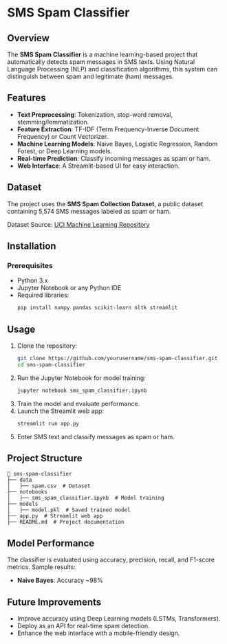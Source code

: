 # SMS Spam Classifier

## Overview
The **SMS Spam Classifier** is a machine learning-based project that automatically detects spam messages in SMS texts. Using Natural Language Processing (NLP) and classification algorithms, this system can distinguish between spam and legitimate (ham) messages.

## Features
- **Text Preprocessing**: Tokenization, stop-word removal, stemming/lemmatization.
- **Feature Extraction**: TF-IDF (Term Frequency-Inverse Document Frequency) or Count Vectorizer.
- **Machine Learning Models**: Naive Bayes, Logistic Regression, Random Forest, or Deep Learning models.
- **Real-time Prediction**: Classify incoming messages as spam or ham.
- **Web Interface**: A Streamlit-based UI for easy interaction.

## Dataset
The project uses the **SMS Spam Collection Dataset**, a public dataset containing 5,574 SMS messages labeled as spam or ham.

Dataset Source: [UCI Machine Learning Repository](https://www.kaggle.com/datasets/uciml/sms-spam-collection-dataset)

## Installation
### Prerequisites
- Python 3.x
- Jupyter Notebook or any Python IDE
- Required libraries: 
  ```sh
  pip install numpy pandas scikit-learn nltk streamlit
  ```

## Usage
1. Clone the repository:
   ```sh
   git clone https://github.com/yourusername/sms-spam-classifier.git
   cd sms-spam-classifier
   ```
2. Run the Jupyter Notebook for model training:
   ```sh
   jupyter notebook sms_spam_classifier.ipynb
   ```
3. Train the model and evaluate performance.
4. Launch the Streamlit web app:
   ```sh
   streamlit run app.py
   ```
5. Enter SMS text and classify messages as spam or ham.

## Project Structure
```
📂 sms-spam-classifier
├── data
│   ├── spam.csv  # Dataset
├── notebooks
│   ├── sms_spam_classifier.ipynb  # Model training
├── models
│   ├── model.pkl  # Saved trained model
├── app.py  # Streamlit web app
├── README.md  # Project documentation
```

## Model Performance
The classifier is evaluated using accuracy, precision, recall, and F1-score metrics. Sample results:
- **Naive Bayes**: Accuracy ~98%

## Future Improvements
- Improve accuracy using Deep Learning models (LSTMs, Transformers).
- Deploy as an API for real-time spam detection.
- Enhance the web interface with a mobile-friendly design.



